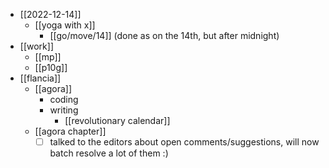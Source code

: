 - [[2022-12-14]]
  - [[yoga with x]]
    - [[go/move/14]] (done as on the 14th, but after midnight)
- [[work]]
  - [[mp]]
  - [[p10g]]
- [[flancia]]
  - [[agora]]
    - coding
    - writing
      - [[revolutionary calendar]]
  - [[agora chapter]]
    - [ ] talked to the editors about open comments/suggestions, will now batch resolve a lot of them :)
